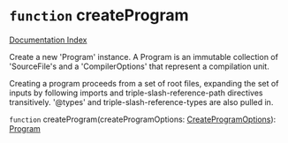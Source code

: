 # `function` createProgram

[Documentation Index](../README.md)

Create a new 'Program' instance. A Program is an immutable collection of 'SourceFile's and a 'CompilerOptions'
that represent a compilation unit.

Creating a program proceeds from a set of root files, expanding the set of inputs by following imports and
triple-slash-reference-path directives transitively. '@types' and triple-slash-reference-types are also pulled in.

`function` createProgram(createProgramOptions: [CreateProgramOptions](../interface.CreateProgramOptions/README.md)): [Program](../interface.Program/README.md)